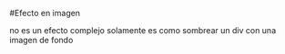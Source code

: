 #Efecto en imagen

no es un efecto complejo solamente es como sombrear un div con una imagen de fondo